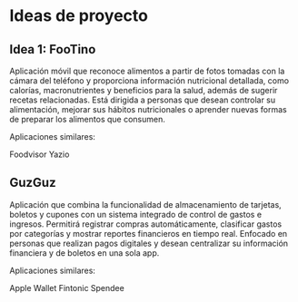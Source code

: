 # Ideas de proyecto

## Idea 1: FooTino

Aplicación móvil que reconoce alimentos a partir de fotos tomadas con la cámara del teléfono y proporciona información nutricional detallada, como calorías, macronutrientes y beneficios para la salud, además de sugerir recetas relacionadas. Está dirigida a personas que desean controlar su alimentación, mejorar sus hábitos nutricionales o aprender nuevas formas de preparar los alimentos que consumen.

Aplicaciones similares:

Foodvisor
Yazio


## GuzGuz

Aplicación que combina la funcionalidad de almacenamiento de tarjetas, boletos y cupones con un sistema integrado de control de gastos e ingresos. Permitirá registrar compras automáticamente, clasificar gastos por categorías y mostrar reportes financieros en tiempo real. Enfocado en personas que realizan pagos digitales y desean centralizar su información financiera y de boletos en una sola app.

Aplicaciones similares:

Apple Wallet
Fintonic
Spendee

